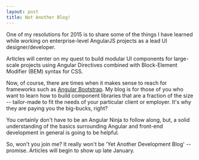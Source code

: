 ```yaml
---
layout: post
title: Not Another Blog!
---
```


One of my resolutions for 2015 is to share some of the things I have learned while working on enterprise-level AngularJS projects as a lead UI designer/developer.

Articles will center on my quest to build modular UI components for large-scale projects using Angular Directives combined with Block-Element Modifier (BEM) syntax for CSS.

Now, of course, there are times when it makes sense to reach for frameworks such as [Angular Bootstrap](http://angular-ui.github.io/bootstrap/). My blog is for those of you who want to learn how to build component libraries that are a fraction of the size -- tailor-made to fit the needs of your particular client or employer. It's why they are paying you the big-bucks, right?

You certainly don't have to be an Angular Ninja to follow along, but, a solid understanding of the basics surrounding Angular and front-end development in general is going to be helpful.

So, won't you join me? It really won't be 'Yet Another Development Blog' -- promise. Articles will begin to show up late January.
